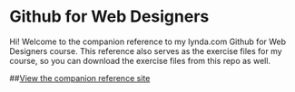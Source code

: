Github for Web Designers
========================



Hi! Welcome to the companion reference to my lynda.com Github for Web Designers course. This reference also serves as the exercise files for my course, so you can download the exercise files from this repo as well.


##[View the companion reference site](https://boards.greenhouse.io/andela/jobs/1055620#app)
